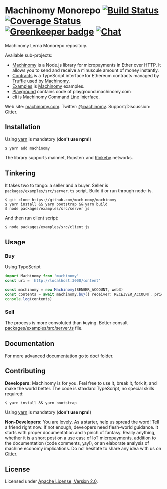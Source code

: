 # Machinomy Monorepo [![Build Status][travis-img]][travis] [![Coverage Status][codecov-img]][codecov] [![Greenkeeper badge](https://badges.greenkeeper.io/machinomy/machinomy.svg)](https://greenkeeper.io/) [![Chat][gitter-img]][gitter]

[travis]: https://travis-ci.org/machinomy/machinomy
[travis-img]: https://img.shields.io/travis/machinomy/machinomy.svg
[codecov]: https://codecov.io/gh/machinomy/machinomy
[codecov-img]: https://codecov.io/gh/machinomy/machinomy/branch/master/graph/badge.svg 
[gitter]: https://gitter.im/machinomy/machinomy
[gitter-img]: https://img.shields.io/gitter/room/machinomy/machinomy.js.svg

Machinomy Lerna Monorepo repository.

Available sub-projects:
- [Machinomy](packages/machinomy) is a Node.js library for micropayments in Ether over HTTP. It allows you to send and receive a minuscule amount of money instantly.
- [Contracts](packages/contracts) is a TypeScript interface for Ethereum contracts managed by [Truffle](https://github.com/trufflesuite/truffle) used by [Machinomy](packages/machinomy).
- [Examples](packages/examples) is [Machinomy](packages/machinomy) examples.
- [Playground](packages/playground) contains code of playground.machinomy.com
- [cli](packages/cli) is Machinomy Command Line Interface.


Web site: [machinomy.com](http://machinomy.com).
Twitter: [@machinomy](http://twitter.com/machinomy).
Support/Discussion: [Gitter](https://gitter.im/machinomy/machinomy).

## Installation

Using [yarn](https://yarnpkg.com/lang/en/) is mandatory (**don't use npm!**)

    $ yarn add machinomy

The library supports mainnet, Ropsten, and [Rinkeby](https://www.rinkeby.io/) networks.

## Tinkering

It takes two to tango: a seller and a buyer. Seller is `packages/examples/src/server.ts` script. Build it or run through node-ts.
```
$ git clone https://github.com/machinomy/machinomy
$ yarn install && yarn bootstrap && yarn build
$ node packages/examples/src/server.js
```

And then run client script:

```
$ node packages/examples/src/client.js
```

## Usage

### Buy

Using TypeScript

```typescript
import Machinomy from 'machinomy'
const uri = 'http://localhost:3000/content'

const machinomy = new Machinomy(SENDER_ACCOUNT, web3)
const contents = await machinomy.buy({ receiver: RECEIVER_ACCOUNT, price: 100, gateway: 'http://localhost:3001/accept' })
console.log(contents)
```

### Sell

The process is more convoluted than buying. Better consult [packages/examples/src/server.ts](packages/examples/src/server.ts) file.

## Documentation

For more advanced documentation go to [doc/](doc/) folder.

## Contributing

**Developers:** Machinomy is for you. Feel free to use it, break it, fork it, and make the world better. The code is standard TypeScript, no special skills required:

    $ yarn install && yarn bootstrap

Using [yarn](https://yarnpkg.com/lang/en/) is mandatory (**don't use npm!**)

**Non-Developers:** You are lovely. As a starter, help us spread the word! Tell a friend right now.
If not enough, developers need flesh-world guidance. It starts with proper documentation and a pinch of fantasy.
Really anything, whether it is a short post on a use case of IoT micropayments, addition to the documentation (code comments, yay!),
or an elaborate analysis of machine economy implications. Do not hesitate to share any idea with us on [Gitter](https://gitter.im/machinomy/machinomy).

## License

Licensed under [Apache License, Version 2.0](https://www.apache.org/licenses/LICENSE-2.0).
